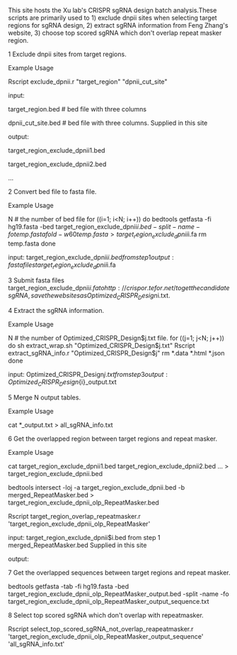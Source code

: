 This site hosts the Xu lab's CRISPR sgRNA design batch analysis.These scripts are primarily used to 1) exclude dnpii sites when selecting target regions for sgRNA design, 2) extract sgRNA information from Feng Zhang's website, 3) choose top scored sgRNA which don't overlap repeat masker region.

1 Exclude dnpii sites from target regions.

Example Usage

Rscript exclude_dpnii.r "target_region" "dpnii_cut_site"

input: 

target_region.bed # bed file with three columns

dpnii_cut_site.bed # bed file with three columns. Supplied in this site

output:

target_region_exclude_dpnii1.bed

target_region_exclude_dpnii2.bed

...

2 Convert bed file to fasta file.

Example Usage

N # the number of bed file
for ((i=1; i<N; i++))
do
bedtools getfasta -fi hg19.fasta -bed target_region_exclude_dpnii$i.bed -split -name -fo temp.fasta
fold -w 60 temp.fasta > target_region_exclude_dpnii$i.fa
rm temp.fasta
done

input: target_region_exclude_dpnii$i.bed from step 1
output: fasta files target_region_exclude_dpnii$i.fa

3 Submit fasta files target_region_exclude_dpnii$i.fa to http://crispor.tefor.net/ to get the candidate sgRNA, save the websites as Optimized_CRISPR_Design$i.txt.

4 Extract the sgRNA information.

Example Usage

N # the number of Optimized_CRISPR_Design$j.txt file.
for ((j=1; j<N; j++))
do
sh extract_wrap.sh "Optimized_CRISPR_Design$j.txt"
Rscript extract_sgRNA_info.r "Optimized_CRISPR_Design$j"
rm *.data *.html *.json
done

input: Optimized_CRISPR_Design$j.txt from step 3
output: Optimized_CRISPR_Design${i}_output.txt

5 Merge N output tables. 

Example Usage

cat *_output.txt > all_sgRNA_info.txt

6 Get the overlapped region between target regions and repeat masker. 

Example Usage

cat target_region_exclude_dpnii1.bed target_region_exclude_dpnii2.bed ... > target_region_exclude_dpnii.bed

bedtools intersect -loj -a target_region_exclude_dpnii.bed -b merged_RepeatMasker.bed > target_region_exclude_dpnii_olp_RepeatMasker.bed

Rscript target_region_overlap_repeatmasker.r 'target_region_exclude_dpnii_olp_RepeatMasker'

input: 
target_region_exclude_dpnii$i.bed from step 1
merged_RepeatMasker.bed Supplied in this site

output:


7 Get the overlapped sequences between target regions and repeat masker.

bedtools getfasta -tab -fi hg19.fasta -bed target_region_exclude_dpnii_olp_RepeatMasker_output.bed -split -name -fo target_region_exclude_dpnii_olp_RepeatMasker_output_sequence.txt

8 Select top scored sgRNA which don't overlap with repeatmasker.

Rscript select_top_scored_sgRNA_not_overlap_reapeatmasker.r 'target_region_exclude_dpnii_olp_RepeatMasker_output_sequence' 'all_sgRNA_info.txt'


